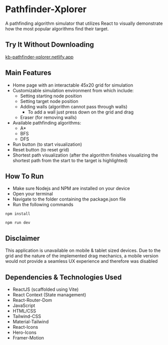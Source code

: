 # Pathfinder-Xplorer
A pathfinding algorithm simulator that utilizes React to visually demonstrate how the most popular algorithms find their target.

## Try It Without Downloading
[kb-pathfinder-xplorer.netlify.app](https://kb-pathfinder-xplorer.netlify.app)

## Main Features
- Home page with an interactable 45x20 grid for simulation
- Customizable simulation environment from which include:
  - Setting starting node position
  - Setting target node position
  - Adding walls (algorithm cannot pass through walls)
    - To add a wall just press down on the grid and drag   
  - Eraser (for removing walls)   
- Available pathfinding algorithms:
  - A*
  - BFS
  - DFS
- Run button (to start visualization)
- Reset button (to reset grid)
- Shortest path visualization (after the algorithm finishes visualizing the shortest path from the start to the target is highlighted)

## How To Run
- Make sure Nodejs and NPM are installed on your device
- Open your terminal
- Navigate to the folder containing the package.json file
- Run the following commands

```
npm install

npm run dev
```
## Disclaimer
This application is unavailable on mobile & tablet sized devices. Due to the grid and the nature of the implemented drag mechanics, a mobile version would not provide a seamless UX experience and therefore was disabled

## Dependencies & Technologies Used
- ReactJS (scaffolded using Vite)
- React Context (State management)
- React-Router-Dom
- JavaScript
- HTML/CSS
- Tailwind-CSS
- Material-Tailwind
- React-Icons
- Hero-Icons
- Framer-Motion
   
